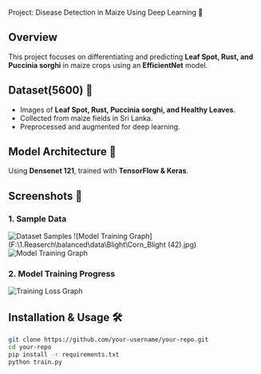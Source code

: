 Project: Disease Detection in Maize Using Deep Learning 🌿

## Overview
This project focuses on differentiating and predicting **Leaf Spot, Rust, and Puccinia sorghi** in maize crops using an **EfficientNet** model.

## Dataset(5600) 📂
- Images of **Leaf Spot, Rust, Puccinia sorghi, and Healthy Leaves**.
- Collected from maize fields in Sri Lanka.
- Preprocessed and augmented for deep learning.

## Model Architecture 🧠
Using **Densenet 121**, trained with **TensorFlow & Keras**.

## Screenshots 📸
### **1. Sample Data**
![Dataset Samples](images/dataset_samples.png)
![Model Training Graph](F:\1.Reaserch\balanced\data\Blight\Corn_Blight (42).jpg)
![Model Training Graph](images/training_loss.png)


### **2. Model Training Progress**
![Training Loss Graph](images/training_loss.png)

## Installation & Usage 🛠️
```bash
git clone https://github.com/your-username/your-repo.git
cd your-repo
pip install -r requirements.txt
python train.py
